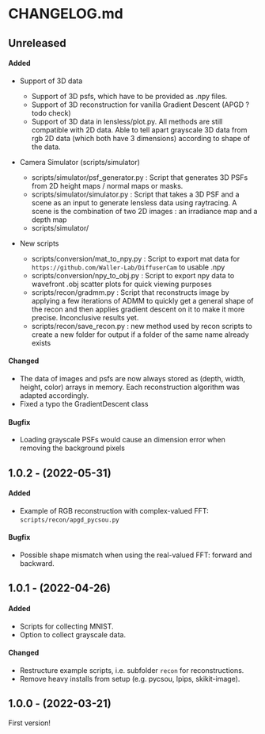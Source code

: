 # CHANGELOG.md

## Unreleased

#### Added

- Support of 3D data
	- Support of 3D psfs, which have to be provided as .npy files.
	- Support of 3D reconstruction for vanilla Gradient Descent (APGD ? todo check)
	- Support of 3D data in lensless/plot.py. All methods are still compatible with 2D data. Able to tell apart grayscale 3D data from rgb 2D data (which both have 3 dimensions) according to shape of the data.

- Camera Simulator (scripts/simulator)
	- scripts/simulator/psf_generator.py : Script that generates 3D PSFs from 2D height maps / normal maps or masks.
	- scripts/simulator/simulator.py : Script that takes a 3D PSF and a scene as an input to generate lensless data using raytracing. A scene is the combination of two 2D images : an irradiance map and a depth map
	- scripts/simulator/

- New scripts
	- scripts/conversion/mat_to_npy.py : Script to export mat data for `https://github.com/Waller-Lab/DiffuserCam` to usable .npy
	- scripts/conversion/npy_to_obj.py : Script to export npy data to wavefront .obj scatter plots for quick viewing purposes
	- scripts/recon/gradmm.py : Script that reconstructs image by applying a few iterations of ADMM to quickly get a general shape of the recon and then applies gradient descent on it to make it more precise. Inconclusive results yet.
	- scripts/recon/save_recon.py : new method used by recon scripts to create a new folder for output if a folder of the same name already exists

#### Changed

- The data of images and psfs are now always stored as (depth, width, height, color) arrays in memory. Each reconstruction algorithm was adapted accordingly.
- Fixed a typo the GradientDescent class

#### Bugfix

- Loading grayscale PSFs would cause an dimension error when removing the background pixels

## 1.0.2 - (2022-05-31)

#### Added

- Example of RGB reconstruction with complex-valued FFT: `scripts/recon/apgd_pycsou.py`

#### Bugfix

- Possible shape mismatch when using the real-valued FFT: forward and backward.

## 1.0.1 - (2022-04-26)

#### Added

- Scripts for collecting MNIST.
- Option to collect grayscale data.

#### Changed

- Restructure example scripts, i.e. subfolder `recon` for reconstructions.
- Remove heavy installs from setup (e.g. pycsou, lpips, skikit-image).


## 1.0.0 - (2022-03-21)

First version!
